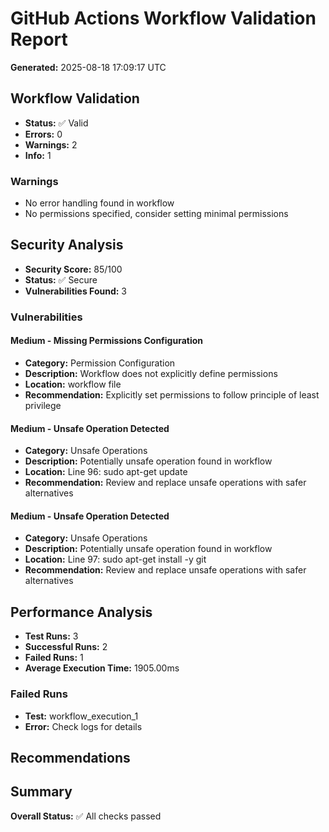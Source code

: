 # GitHub Actions Workflow Validation Report

**Generated:** 2025-08-18 17:09:17 UTC

## Workflow Validation

- **Status:** ✅ Valid
- **Errors:** 0
- **Warnings:** 2
- **Info:** 1
### Warnings

- No error handling found in workflow
- No permissions specified, consider setting minimal permissions

## Security Analysis

- **Security Score:** 85/100
- **Status:** ✅ Secure
- **Vulnerabilities Found:** 3

### Vulnerabilities

#### Medium - Missing Permissions Configuration

- **Category:** Permission Configuration
- **Description:** Workflow does not explicitly define permissions
- **Location:** workflow file
- **Recommendation:** Explicitly set permissions to follow principle of least privilege

#### Medium - Unsafe Operation Detected

- **Category:** Unsafe Operations
- **Description:** Potentially unsafe operation found in workflow
- **Location:** Line 96: sudo apt-get update
- **Recommendation:** Review and replace unsafe operations with safer alternatives

#### Medium - Unsafe Operation Detected

- **Category:** Unsafe Operations
- **Description:** Potentially unsafe operation found in workflow
- **Location:** Line 97: sudo apt-get install -y git
- **Recommendation:** Review and replace unsafe operations with safer alternatives

## Performance Analysis

- **Test Runs:** 3
- **Successful Runs:** 2
- **Failed Runs:** 1
- **Average Execution Time:** 1905.00ms

### Failed Runs

- **Test:** workflow_execution_1
- **Error:** Check logs for details

## Recommendations

## Summary

**Overall Status:** ✅ All checks passed

